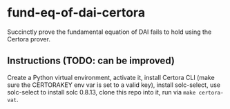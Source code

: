 # fund-eq-of-dai-certora
Succinctly prove the fundamental equation of DAI fails to hold using the Certora prover.

## Instructions (TODO: can be improved)
Create a Python virtual environment, activate it, install Certora CLI (make sure the CERTORAKEY env var is set to a valid key), install solc-select, use solc-select to install solc 0.8.13, clone this repo into it, run via `make certora-vat`.
